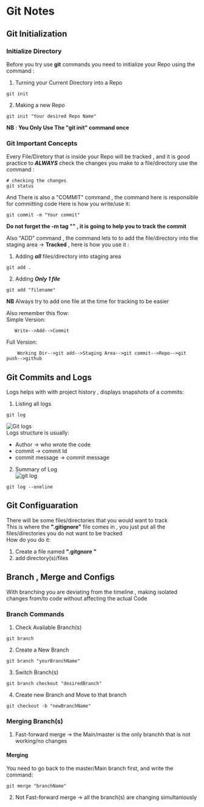 # Git Notes
## Git Initialization
### Initialize Directory
Before you try use **git** commands you need to initialize your Repo using the command :  
1. Turning your Current Directory into a Repo  
~~~
git init
~~~
2. Making a new Repo  
~~~
git init "Your desired Repo Name"
~~~  
**NB** : **You Only Use The "git init" command once**  
### Git Important Concepts
Every File/Diretory that is inside your Repo will be tracked , and it is good practice  to ***ALWAYS*** check the changes you make to a file/directory use the command :  
~~~
# checking the changes
git status 
~~~
And There is also a "COMMIT" command , the command here is responsible for committing code Here is how you write/use it:  
~~~
git commit -m "Your commit"
~~~
**Do not forget the -m tag "" , it is going to help you to track the commit**

Also "ADD" command , the command lets to to add the file/directory into the staging area -> **Tracked** , here is how you use it :  
1. Adding ***all*** files/directory into staging area
~~~
git add .
~~~
2. Adding ***Only 1 file***  
~~~
git add "filename"
~~~
**NB** Always try to add one file at the time for tracking to be easier

Also remember this flow:  
Simple Version:
```
   Write-->Add-->Commit
```
Full Version:  
```
    Working Dir-->git add-->Staging Area-->git commit-->Repo-->git push-->github
```  
## Git Commits and Logs  
Logs helps with with project history , displays snapshots of a commits:  
1. Listing all logs  
~~~
git log
~~~
![Git logs](https://drive.google.com/drive/folders/1FiM_fX5k81ntiPhRHeckOI1uIBIHOYl9)  
Logs structure is usually:
* Author -> who wrote the code
* commit -> commit Id  
* commit message -> commit message  
2. Summary of Log  
 ![git log]() 
~~~
git log --oneline
~~~  
## Git Configuaration  
There will be some files/directories that you would want to track  
This is where the **".gitignore"** file comes in , you just put all the files/directories you do not want to be tracked  
How do you do it:  
1. Create a file named **".gitgnore "** 
2. add directory(s)/files  
## Branch , Merge and Configs  
With branching you are deviating from the timeline , making isolated changes from/to code without affecting the actual Code  
### Branch Commands  
1. Check Available Branch(s)  
~~~
git branch
~~~   
2. Create a New Branch  
~~~
git branch "yourBranchName"  
~~~  
3. Switch Branch(s)  
~~~
git branch checkout "desiredBranch"
~~~  
4. Create new Branch and Move to that branch  
~~~
git checkout -b "newBranchName"
~~~  
### Merging Branch(s)  
1. Fast-forward merge -> the Main/master is the only branchh that is not working/no changes  
#### Merging  
You need to go back to the master/Main branch first, and write the command:  
~~~
git merge "branchName"
~~~
 
2. Not Fast-forward merge -> all the branch(s) are changing simultaniously  

